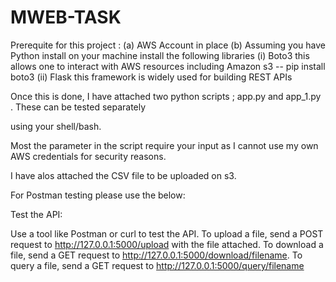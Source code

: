 # MWEB-TASK
Prerequite for this project :
(a) AWS Account in place
(b) Assuming you have Python install on your machine install the following libraries 
   (i) Boto3 this allows one to interact with AWS resources including Amazon s3 -- pip install boto3
  (ii) Flask this framework is widely used for building REST APIs

Once this is done, I have attached two python scripts ; app.py and app_1.py . These can be tested separately

using your shell/bash. 

Most the parameter in the script require your input as I cannot use my own AWS credentials for security reasons.

I have alos attached the CSV file to be uploaded on s3.

For Postman testing please use the below:

Test the API:

Use a tool like Postman or curl to test the API.
To upload a file, send a POST request to http://127.0.0.1:5000/upload with the file attached.
To download a file, send a GET request to http://127.0.0.1:5000/download/filename.
To query a file, send a GET request to http://127.0.0.1:5000/query/filename
